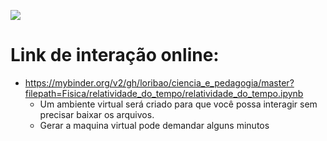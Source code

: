 ![](./imagens/notbook_tempo_relativo.gif)

# Link de interação online:

- https://mybinder.org/v2/gh/loribao/ciencia_e_pedagogia/master?filepath=Fisica/relatividade_do_tempo/relatividade_do_tempo.ipynb
    - Um ambiente virtual será criado para que você possa interagir sem precisar baixar os arquivos.
    - Gerar a maquina virtual pode demandar alguns minutos

